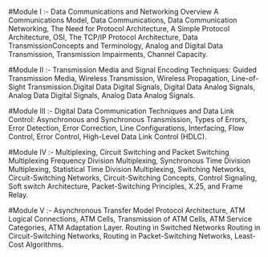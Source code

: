 #Module I :-
Data Communications and Networking Overview
A Communications Model, Data Communications, Data Communication Networking, The Need
for Protocol Architecture, A Simple Protocol Architecture, OSI, The TCP/IP Protocol
Architecture, Data TransmissionConcepts and Terminology, Analog and Digital Data
Transmission, Transmission Impairments, Channel Capacity. 

#Module II :-
Transmission Media and Signal Encoding Techniques: Guided Transmission Media, Wireless
Transmission, Wireless Propagation, Line-of-Sight Transmission.Digital Data Digital Signals,
Digital Data Analog Signals, Analog Data Digital Signals, Analog Data Analog Signals.

#Module III :-
Digital Data Communication Techniques and Data Link Control: Asynchronous and
Synchronous Transmission, Types of Errors, Error Detection, Error Correction, Line
Configurations, Interfacing, Flow Control, Error Control, High-Level Data Link Control (HDLC).

#Module IV :-
Multiplexing, Circuit Switching and Packet Switching Multiplexing
Frequency Division Multiplexing, Synchronous Time Division Multiplexing, Statistical Time
Division Multiplexing, Switching Networks, Circuit-Switching Networks, Circuit-Switching
Concepts, Control Signaling, Soft switch Architecture, Packet-Switching Principles, X.25, and
Frame Relay.

#Module V :-
Asynchronous Transfer Model
Protocol Architecture, ATM Logical Connections, ATM Cells, Transmission of ATM Cells, ATM
Service Categories, ATM Adaptation Layer.
Routing in Switched Networks
Routing in Circuit-Switching Networks, Routing in Packet-Switching Networks, Least-Cost
Algorithms. 
